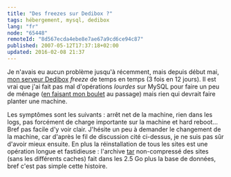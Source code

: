```yaml
---
title: "Des freezes sur Dedibox ?"
tags: hébergement, mysql, dedibox
lang: "fr"
node: "65448"
remoteId: "8d567ecda4ebe8e7ae67a9cd6ce94c87"
published: 2007-05-12T17:37:18+02:00
updated: 2016-02-08 21:37
---
```


Je n'avais eu aucun problème jusqu'à récemment, mais depuis début mai, [mon
serveur Dedibox](/post/migration-sur-dedipwet) *freeze* de temps en temps (3 fois
en 12 jours). Il est vrai que j'ai fait pas mal d'opérations *lourdes* sur MySQL
pour faire un peu de ménage ([en faisant mon boulet](/post/boulet) au passage)
mais rien qui devrait faire planter une machine.

Les symptômes sont les suivants : arrêt net de la machine, rien dans
les logs, pas forcément de charge importante sur la machine et hard reboot... Bref
pas facile d'y voir clair. J'hésite un peu à demander le changement de la
machine, car d'après le fil de discussion cité ci-dessus, je ne suis pas sûr
d'avoir mieux ensuite. En plus la réinstallation de tous les sites est une
opération longue et fastidieuse : l'archive
[tar](http://pwet.fr/man/linux/commandes/tar) non-compressé des sites (sans les
différents caches) fait dans les 2.5 Go plus la base de données, bref
c'est pas simple cette histoire.
